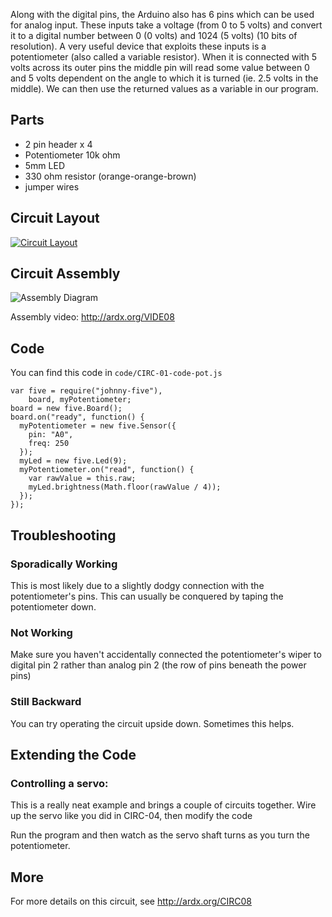 
Along with the digital pins, the Arduino also has 6
pins which can be used for analog input. These
inputs take a voltage (from 0 to 5 volts) and convert
it to a digital number between 0 (0 volts) and 1024 (5 volts) (10 bits of resolution). A very useful device that exploits these inputs is a potentiometer (also called a variable resistor). When it is connected with 5 volts across its outer pins the middle pin will read some value between 0 and 5 volts dependent on the angle to which it is turned (ie. 2.5 volts in the middle). We can then use the returned values as a variable in our program.

<a id="parts"></a>
## Parts

* 2 pin header x 4
* Potentiometer 10k ohm
* 5mm LED
* 330 ohm resistor (orange-orange-brown)
* jumper wires

<a id="circuit"></a>
## Circuit Layout
[<img style="max-width:400px" src="/images/circ/CIRC08-sheet.png" alt="Circuit Layout"/>](/images/circ/CIRC08-sheet.png)

<a id="assembly"></a>
## Circuit Assembly
![Assembly Diagram](/images/assembly/CIRC-08-3dexploded.png "Assembly Diagram")

Assembly video: http://ardx.org/VIDE08

<a id="code"></a>
## Code

You can find this code in `code/CIRC-01-code-pot.js`

	var five = require("johnny-five"),
	    board, myPotentiometer;
	board = new five.Board();
	board.on("ready", function() {
	  myPotentiometer = new five.Sensor({
	    pin: "A0",
	    freq: 250
	  });
	  myLed = new five.Led(9);
	  myPotentiometer.on("read", function() {
	    var rawValue = this.raw;
	    myLed.brightness(Math.floor(rawValue / 4));
	  });
	});


<a id="troubleshooting"></a>
## Troubleshooting

### Sporadically Working
This is most likely due to a slightly dodgy connection with the potentiometer's pins. This can usually be conquered by taping the potentiometer down.

### Not Working
Make sure you haven't accidentally connected the potentiometer's wiper to digital pin 2 rather than analog pin 2 (the row of pins beneath the power pins)

### Still Backward
You can try operating the circuit upside down. Sometimes this helps.

<a id="extending"></a>
## Extending the Code

### Controlling a servo:
This is a really neat example and brings a couple of circuits together. Wire up the servo like you did in CIRC-04, then modify the code

Run the program and then watch as the servo shaft turns as you turn the potentiometer.

<a id="more"></a>
## More

For more details on this circuit, see http://ardx.org/CIRC08